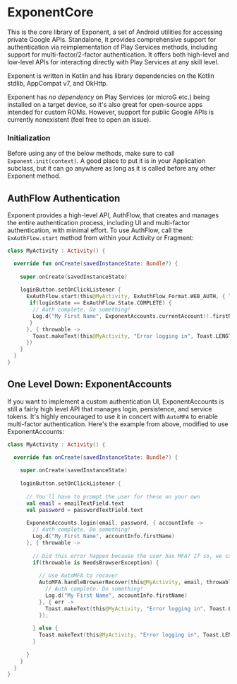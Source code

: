 # ExponentCore
This is the core library of Exponent, a set of Android utilities for accessing private Google APIs. Standalone, it provides comprehensive support for authentication via reimplementation of Play Services methods, including support for multi-factor/2-factor authentication. It offers both high-level and low-level APIs for interacting directly with Play Services at any skill level. 

Exponent is written in Kotlin and has library dependencies on the Kotlin stdlib, AppCompat v7, and OkHttp.

Exponent has *no dependency* on Play Services (or microG etc.) being installed on a target device, so it's also great for open-source apps intended for custom ROMs. However, support for public Google APIs is currently nonexistent (feel free to open an issue).

### Initialization
Before using any of the below methods, make sure to call `Exponent.init(context)`. A good place to put it is in your Application subclass, but it can go anywhere as long as it is called before any other Exponent method.

## AuthFlow Authentication
Exponent provides a high-level API, AuthFlow, that creates and manages the entire authentication process, including UI and multi-factor authentication, with minimal effort. To use AuthFlow, call the `ExAuthFlow.start` method from within your Activity or Fragment:
```kotlin
class MyActivity : Activity() {

  override fun onCreate(savedInstanceState: Bundle?) {
  
    super.onCreate(savedInstanceState)
    
    loginButton.setOnClickListener {
      ExAuthFlow.start(this@MyActivity, ExAuthFlow.Format.WEB_AUTH, { loginState ->
       if(loginState == ExAuthFlow.State.COMPLETE) {
        // Auth complete. Do something!
        Log.d("My First Name", ExponentAccounts.currentAccount!!.firstName)
       }
      }, { throwable ->
        Toast.makeText(this@MyActivity, "Error logging in", Toast.LENGTH_LONG).show();
      })
    }
  }
}
```

## One Level Down: ExponentAccounts
If you want to implement a custom authentication UI, ExponentAccounts is still a fairly high level API that manages login, persistence, and service tokens. It's highly encouraged to use it in concert with `AutoMFA` to enable multi-factor authentication. Here's the example from above, modified to use ExponentAccounts:
```kotlin
class MyActivity : Activity() {

  override fun onCreate(savedInstanceState: Bundle?) {
  
    super.onCreate(savedInstanceState)
    
    loginButton.setOnClickListener {
    
      // You'll have to prompt the user for these on your own
      val email = emailTextField.text
      val password = passwordTextField.text
      
      ExponentAccounts.login(email, password, { accountInfo -> 
        // Auth complete. Do something!
        Log.d("My First Name", accountInfo.firstName)
      }, { throwable ->
      
        // Did this error happen because the user has MFA? If so, we can use AutoMFA to recover!
        if(throwable is NeedsBrowserException) {
        
          // Use AutoMFA to recover
          AutoMFA.handleBrowserRecover(this@MyActivity, email, throwable, { accountInfo ->
            // Auth complete. Do something!
            Log.d("My First Name", accountInfo.firstName)
          }, { err ->
            Toast.makeText(this@MyActivity, "Error logging in", Toast.LENGTH_LONG).show();
          });
          
        } else {
          Toast.makeText(this@MyActivity, "Error logging in", Toast.LENGTH_LONG).show();
        }
        
      }
    }
  }
}
```
